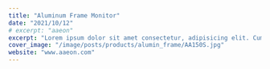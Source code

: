 ```yaml
---
title: "Aluminum Frame Monitor"
date: "2021/10/12"
# excerpt: "aaeon"
excerpt: "Lorem ipsum dolor sit amet consectetur, adipisicing elit. Cum quia a cumque omnis est esse quo ab saepe nihil facilis eius quaerat explicabo vitae, repellat quas debitis error ullam tempore!"
cover_image: "/image/posts/products/alumin_frame/AA150S.jpg"
website: "www.aaeon.com"
---
```

